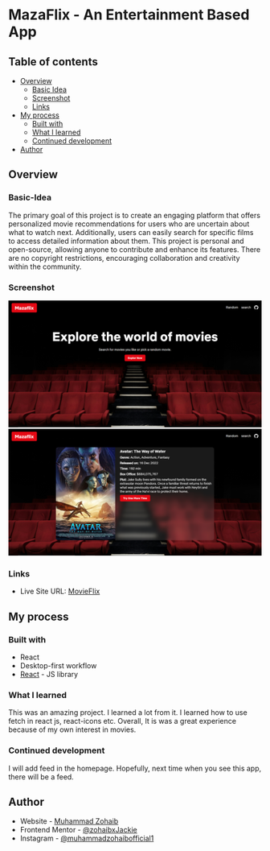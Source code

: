 # MazaFlix - An Entertainment Based App


## Table of contents

- [Overview](#overview)
  - [Basic Idea](#Basic-Idea)
  - [Screenshot](#screenshot)
  - [Links](#links)
- [My process](#my-process)
  - [Built with](#built-with)
  - [What I learned](#what-i-learned)
  - [Continued development](#continued-development)
- [Author](#author)


## Overview

### Basic-Idea

The primary goal of this project is to create an engaging platform that offers personalized movie recommendations for users who are uncertain about what to watch next. Additionally, users can easily search for specific films to access detailed information about them. This project is personal and open-source, allowing anyone to contribute and enhance its features. There are no copyright restrictions, encouraging collaboration and creativity within the community.

### Screenshot

![](./public/screenshots/image1.png)
![](./public/screenshots/image2.png)



### Links

- Live Site URL: [MovieFlix](https://zohaibxjackie.github.io/MazaFlix/)

## My process

### Built with

- React
- Desktop-first workflow
- [React](https://reactjs.org/) - JS library

### What I learned

This was an amazing project. I learned a lot from it. I learned how to use fetch in react js, react-icons etc. Overall, It is was a great experience because of my own interest in movies.

### Continued development

I will add feed in the homepage. Hopefully, next time when you see this app, there will be a feed.


## Author

- Website - [Muhammad Zohaib](https://muhammadzohaib4.wordpress.com/)
- Frontend Mentor - [@zohaibxJackie](https://www.frontendmentor.io/profile/zohaibxJackie)
- Instagram - [@muhammadzohaibofficial1](https://www.instagram.com/muhammadzohaibofficial1?igsh=bHQwN3FoMm5idXd2)


